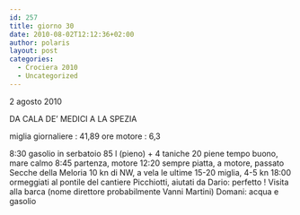 ```yaml
---
id: 257
title: giorno 30
date: 2010-08-02T12:12:36+02:00
author: polaris
layout: post
categories:
  - Crociera 2010
  - Uncategorized
---
```

2 agosto 2010

DA CALA DE’ MEDICI A LA SPEZIA

miglia giornaliere : 41,89
ore motore : 6,3

8:30 gasolio in serbatoio 85 l (pieno) + 4 taniche 20 piene
tempo buono, mare calmo
8:45 partenza, motore
12:20 sempre piatta, a motore, passato Secche della Meloria
10 kn di NW, a vela le ultime 15-20 miglia, 4-5 kn
18:00 ormeggiati al pontile del cantiere Picchiotti, aiutati da Dario: perfetto !
Visita alla barca (nome direttore probabilmente Vanni Martini)
Domani: acqua e gasolio
